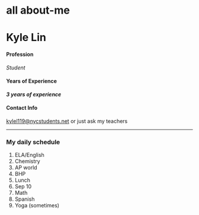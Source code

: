 # all about-me

# Kyle Lin

#### Profession
_Student_
#### Years of Experience
_**3 years of experience**_
#### Contact Info
kylel119@nycstudents.net or just ask my teachers

---

### My daily schedule
1. ELA/English
2. Chemistry
3. AP world
4. BHP
5. Lunch
6. Sep 10
7. Math
8. Spanish
9. Yoga (sometimes)
